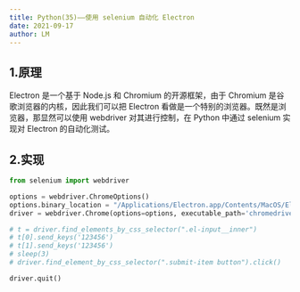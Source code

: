 ```yaml
---
title: Python(35)——使用 selenium 自动化 Electron
date: 2021-09-17
author: LM
---
```


## 1.原理

Electron 是一个基于 Node.js 和 Chromium 的开源框架，由于 Chromium 是谷歌浏览器的内核，因此我们可以把 Electron 看做是一个特别的浏览器。既然是浏览器，那显然可以使用 webdriver 对其进行控制，在 Python 中通过 selenium 实现对 Electron 的自动化测试。

## 2.实现

```python
from selenium import webdriver

options = webdriver.ChromeOptions()
options.binary_location = "/Applications/Electron.app/Contents/MacOS/Electron"
driver = webdriver.Chrome(options=options, executable_path='chromedriver.exe')

# t = driver.find_elements_by_css_selector(".el-input__inner")
# t[0].send_keys('123456')
# t[1].send_keys('123456')
# sleep(3)
# driver.find_element_by_css_selector(".submit-item button").click()

driver.quit()
```

